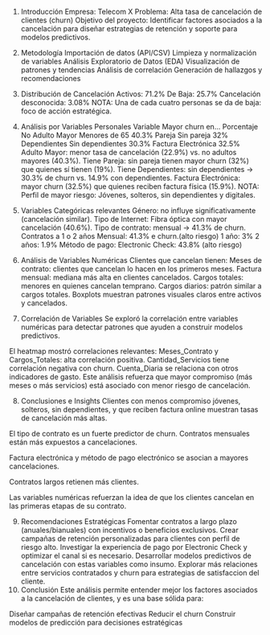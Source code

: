1. Introducción
Empresa: Telecom X
Problema: Alta tasa de cancelación de clientes (churn)
Objetivo del proyecto: Identificar factores asociados a la cancelación para diseñar estrategias de retención y soporte para modelos predictivos.

2. Metodología
Importación de datos (API/CSV)
Limpieza y normalización de variables
Análisis Exploratorio de Datos (EDA)
Visualización de patrones y tendencias
Análisis de correlación
Generación de hallazgos y recomendaciones
3. Distribución de Cancelación
Activos: 71.2%
De Baja: 25.7%
Cancelación desconocida: 3.08%
NOTA: Una de cada cuatro personas se da de baja: foco de acción estratégica.

4. Análisis por Variables Personales
Variable	Mayor churn en...	Porcentaje
No Adulto Mayor	Menores de 65	40.3%
Pareja	Sin pareja	32%
Dependientes	Sin dependientes	30.3%
Factura	Electrónica	32.5%
Adulto Mayor: menor tasa de cancelación (22.9%) vs. no adultos mayores (40.3%).
Tiene Pareja: sin pareja tienen mayor churn (32%) que quienes sí tienen (19%).
Tiene Dependientes: sin dependientes → 30.3% de churn vs. 14.9% con dependientes.
Factura Electrónica: mayor churn (32.5%) que quienes reciben factura física (15.9%).
NOTA: Perfil de mayor riesgo: Jóvenes, solteros, sin dependientes y digitales.

5. Variables Categóricas relevantes
Género: no influye significativamente (cancelación similar).
Tipo de Internet: Fibra óptica con mayor cancelación (40.6%).
Tipo de contrato: mensual → 41.3% de churn. Contratos a 1 o 2 años
Mensual: 41.3% e churn.(alto riesgo)
1 año: 3%
2 años: 1.9%
Método de pago:
Electronic Check: 43.8% (alto riesgo)
6. Análisis de Variables Numéricas
Clientes que cancelan tienen:
Meses de contrato: clientes que cancelan lo hacen en los primeros meses.
Factura mensual: mediana más alta en clientes cancelados.
Cargos totales: menores en quienes cancelan temprano.
Cargos diarios: patrón similar a cargos totales.
Boxplots muestran patrones visuales claros entre activos y cancelados.

7. Correlación de Variables
Se exploró la correlación entre variables numéricas para detectar patrones que ayuden a construir modelos predictivos.

El heatmap mostró correlaciones relevantes:
Meses_Contrato y Cargos_Totales: alta correlación positiva.
Cantidad_Servicios tiene correlación negativa con churn.
Cuenta_Diaria se relaciona con otros indicadores de gasto.
Este análisis refuerza que mayor compromiso (más meses o más servicios) está asociado con menor riesgo de cancelación.

8. Conclusiones e Insights
Clientes con menos compromiso jóvenes, solteros, sin dependientes, y que reciben factura online muestran tasas de cancelación más altas.

El tipo de contrato es un fuerte predictor de churn. Contratos mensuales están más expuestos a cancelaciones.

Factura electrónica y método de pago electrónico se asocian a mayores cancelaciones.

Contratos largos retienen más clientes.

Las variables numéricas refuerzan la idea de que los clientes cancelan en las primeras etapas de su contrato.

9. Recomendaciones Estratégicas
Fomentar contratos a largo plazo (anuales/bianuales) con incentivos o beneficios exclusivos.
Crear campañas de retención personalizadas para clientes con perfil de riesgo alto.
Investigar la experiencia de pago por Electronic Check y optimizar el canal si es necesario.
Desarrollar modelos predictivos de cancelación con estas variables como insumo.
Explorar más relaciones entre servicios contratados y churn para estrategias de satisfaccion del cliente.
10. Conclusión
Este análisis permite entender mejor los factores asociados a la cancelación de clientes, y es una base sólida para:

Diseñar campañas de retención efectivas
Reducir el churn
Construir modelos de predicción para decisiones estratégicas

